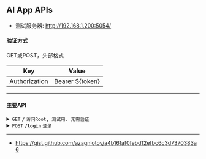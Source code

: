 ## AI App APIs

- 测试服务器: http://192.168.1.200:5054/

#### 验证方式

GET或POST，头部格式

| Key              |  Value             |
|------------------|--------------------|
| Authorization    |  Bearer ${token}   |

------------------------------------------------------------------------------------------

#### 主要API

<details>
 <summary><code>GET</code> <code><b>/</b></code> <code>访问Root, 测试用. 无需验证</code></summary>

##### Parameters

> None

##### Responses

> | http code     | content-type                      | response                                                            |
> |---------------|-----------------------------------|---------------------------------------------------------------------|
> | `200`         | `text/plain;charset=UTF-8`        |                                                                     |

##### Example cURL

> ```
>  curl -X GET -H "Content-Type: application/json" http://localhost:8889/
> ```

</details>

<details>
 <summary><code>POST</code> <code><b>/login</b></code> <code>登录</code></summary>

##### Parameters

> | Key              | Type     | Data type      | Description                         |
> |------------------|----------|----------------|-------------------------------------|
> | phoneNumber      | Required | long           | 手机号                               |

##### Responses

> | Code        | Content-Type                      | Response                           |
> |-------------|-----------------------------------|------------------------------------|
> | `200`       | `text/plain;charset=UTF-8`        | OK (返回新token) 					 |
> | `400`       | `text/plain;charset=UTF-8`        | BadRequest                         |
> | `401`       | `text/plain;charset=UTF-8`        | 验证失败                            |

</details>

------------------------------------------------------------------------------------------

- https://gist.github.com/azagniotov/a4b16faf0febd12efbc6c3d7370383a6
